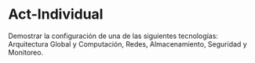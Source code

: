 # Act-Individual
Demostrar la configuración de una de las siguientes tecnologías: Arquitectura Global y Computación, Redes, Almacenamiento, Seguridad y Monitoreo.

